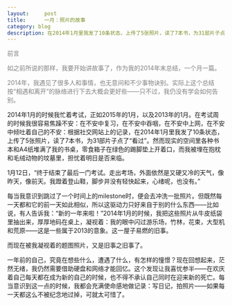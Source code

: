```yaml
---
layout:     post
title:      一月：照片的故事 
category: blog
description: 在2014年1月里我发了10条状态，上传了5张照片，读了7本书，为31部片子点了“看过”。
---
```

<span style="color:grey">
前言




如之前所说的那样，我要开始讲故事了，作为我的2014年末总结，一个月一篇。




2014年，我遇见了很多人和事情，也无意间和不少事物诀别。实际上这个总结按“相遇和离开”的脉络进行下去大概会更好些——只不过，我仍没有学会如何告别。

</span>


2014年1月的时候我忙着考试，正如2015年的1月，以及2013年的1月。在考试周的时候我很容易焦躁不安：在不安中复习，在不安中吞咽，在不安中上网，在不安中倾吐着自己的不安：根据社交网站上的记录，在2014年1月里我发了10条状态，上传了5张照片，读了7本书，为31部片子点了“看过”。然而现实的空间里各种书本和A4纸堆满了我的书桌，零食箱子在绿色的踢脚垫上开着口，而我被埋在抱枕和毛绒动物的坟墓里，担忧着明日是否来临。




1月12日，“终于结束了最后一门考试。走出考场，外面依然是又硬又冷的天气，像昨天，像前天。我蹬着登山鞋，脚步并没有轻快起来，心绪呢，也没有。”




每当我意识到跳过了一个时间上的milestone时，便会去冲洗一批照片。但既然每一天都和它的前一天如此相似，所以这驱动力只好来自于别的什么东西——比如说，有人告诉我：“新的一年来啦！”2014年1月的时候，我把这些照片从牛皮纸袋里抽出来，厚厚地码在桌上，凝视着：我的眼中闪过游乐场，竹林，花束，大型机和荒原——这是一些属于2013的意象。这一屋子易燃的旧事。




而现在被我凝视着的题图照片，又是旧事之旧事了。




一年前的自己，究竟在想些什么，遭遇了什么，有怎样的憧憬？现在回想起来，茫然无绪，我仍然需要借助硬盘和网络才能回忆。这个发现让我喜忧参半——在欢庆着自己每天都在成为新的自己的时候，也不得不承认自己同时在迎来新的死亡。每当意识到这一点的时候，我都会充满使命感地做记录：写日记，拍照片——如果每一天都这么不被纪念地过掉，可就太可惜了。


